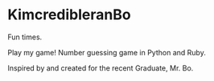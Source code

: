 KimcredibleranBo
================

Fun times.

Play my game! Number guessing game in Python and Ruby. 

Inspired by and created for the recent Graduate, Mr. Bo.
